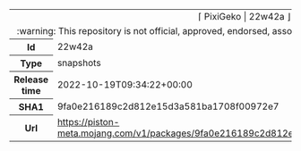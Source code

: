<html><table>
<tr><td colspan="2" align="center"><img width="0" height="0"><br/>⌈ PixiGeko | 22w42a ⌋<br/><img width="0" height="0"></td></tr>
<tr><td colspan="2" align="center"><img width="0" height="0"><br/>
:warning: This repository is not official, approved, endorsed, associated or connected with Mojang :warning:
<br/><img width="0" height="0"></td></tr>
<tr><th>Id</th><td>22w42a</td></tr>
<tr><th>Type</th><td>snapshots</td></tr>
<tr><th>Release time</th><td>2022-10-19T09:34:22+00:00</td></tr>
<tr><th>SHA1</th><td>9fa0e216189c2d812e15d3a581ba1708f00972e7</td></tr>
<tr><th>Url</th><td><a href="https://piston-meta.mojang.com/v1/packages/9fa0e216189c2d812e15d3a581ba1708f00972e7/22w42a.json">https://piston-meta.mojang.com/v1/packages/9fa0e216189c2d812e15d3a581ba1708f00972e7/22w42a.json</a></td></tr>